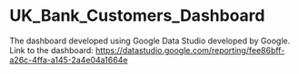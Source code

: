 # UK_Bank_Customers_Dashboard
The dashboard developed using Google Data Studio developed by Google.<br>
Link to the dashboard: https://datastudio.google.com/reporting/fee86bff-a26c-4ffa-a145-2a4e04a1664e
